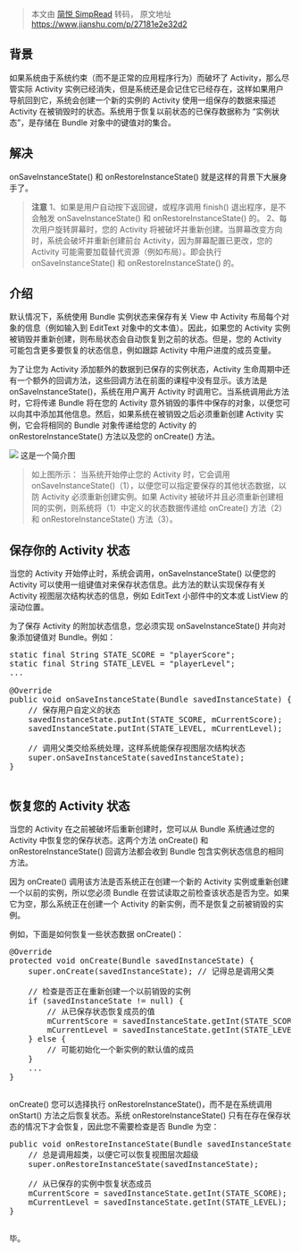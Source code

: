> 本文由 [简悦 SimpRead](http://ksria.com/simpread/) 转码， 原文地址 https://www.jianshu.com/p/27181e2e32d2

## 背景

如果系统由于系统约束（而不是正常的应用程序行为）而破坏了 Activity，那么尽管实际 Activity 实例已经消失，但是系统还是会记住它已经存在，这样如果用户导航回到它，系统会创建一个新的实例的 Activity 使用一组保存的数据来描述 Activity 在被销毁时的状态。系统用于恢复以前状态的已保存数据称为 “实例状态”，是存储在 Bundle 对象中的键值对的集合。

## 解决

onSaveInstanceState() 和 onRestoreInstanceState() 就是这样的背景下大展身手了。

> **注意**
> 1、如果是用户自动按下返回键，或程序调用 finish() 退出程序，是不会触发 onSaveInstanceState() 和 onRestoreInstanceState() 的。
> 2、每次用户旋转屏幕时，您的 Activity 将被破坏并重新创建。当屏幕改变方向时，系统会破坏并重新创建前台 Activity，因为屏幕配置已更改，您的 Activity 可能需要加载替代资源（例如布局）。即会执行 onSaveInstanceState() 和 onRestoreInstanceState() 的。

## 介绍

默认情况下，系统使用 Bundle 实例状态来保存有关 View 中 Activity 布局每个对象的信息（例如输入到 EditText 对象中的文本值）。因此，如果您的 Activity 实例被销毁并重新创建，则布局状态会自动恢复到之前的状态。但是，您的 Activity 可能包含更多要恢复的状态信息，例如跟踪 Activity 中用户进度的成员变量。

为了让您为 Activity 添加额外的数据到已保存的实例状态，Activity 生命周期中还有一个额外的回调方法，这些回调方法在前面的课程中没有显示。该方法是 onSaveInstanceState()，系统在用户离开 Activity 时调用它。当系统调用此方法时，它将传递 Bundle 将在您的 Activity 意外销毁的事件中保存的对象，以便您可以向其中添加其他信息。然后，如果系统在被销毁之后必须重新创建 Activity 实例，它会将相同的 Bundle 对象传递给您的 Activity 的 onRestoreInstanceState() 方法以及您的 onCreate() 方法。

![](http://upload-images.jianshu.io/upload_images/2066935-5c781cf339feaf89.png) 这是一个简介图

> 如上图所示：
> 当系统开始停止您的 Activity 时，它会调用 onSaveInstanceState()（1），以便您可以指定要保存的其他状态数据，以防 Activity 必须重新创建实例。如果 Activity 被破坏并且必须重新创建相同的实例，则系统将（1）中定义的状态数据传递给 onCreate() 方法（2）和 onRestoreInstanceState() 方法（3）。

## 保存你的 Activity 状态

当您的 Activity 开始停止时，系统会调用，onSaveInstanceState() 以便您的 Activity 可以使用一组键值对来保存状态信息。此方法的默认实现保存有关 Activity 视图层次结构状态的信息，例如 EditText 小部件中的文本或 ListView 的滚动位置。

为了保存 Activity 的附加状态信息，您必须实现 onSaveInstanceState() 并向对象添加键值对 Bundle。例如：

<pre>static final String STATE_SCORE = "playerScore";
static final String STATE_LEVEL = "playerLevel";
...

@Override
public void onSaveInstanceState(Bundle savedInstanceState) {
    // 保存用户自定义的状态
    savedInstanceState.putInt(STATE_SCORE, mCurrentScore);
    savedInstanceState.putInt(STATE_LEVEL, mCurrentLevel);

    // 调用父类交给系统处理，这样系统能保存视图层次结构状态
    super.onSaveInstanceState(savedInstanceState);
}

</pre>

## 恢复您的 Activity 状态

当您的 Activity 在之前被破坏后重新创建时，您可以从 Bundle 系统通过您的 Activity 中恢复您的保存状态。这两个方法 onCreate() 和 onRestoreInstanceState() 回调方法都会收到 Bundle 包含实例状态信息的相同方法。

因为 onCreate() 调用该方法是否系统正在创建一个新的 Activity 实例或重新创建一个以前的实例，所以您必须 Bundle 在尝试读取之前检查该状态是否为空。如果它为空，那么系统正在创建一个 Activity 的新实例，而不是恢复之前被销毁的实例。

例如，下面是如何恢复一些状态数据 onCreate()：

<pre>@Override
protected void onCreate(Bundle savedInstanceState) {
    super.onCreate(savedInstanceState); // 记得总是调用父类

    // 检查是否正在重新创建一个以前销毁的实例
    if (savedInstanceState != null) {
        // 从已保存状态恢复成员的值
        mCurrentScore = savedInstanceState.getInt(STATE_SCORE);
        mCurrentLevel = savedInstanceState.getInt(STATE_LEVEL);
    } else {
        // 可能初始化一个新实例的默认值的成员
    }
    ...
}

</pre>

onCreate() 您可以选择执行 onRestoreInstanceState()，而不是在系统调用 onStart() 方法之后恢复状态。系统 onRestoreInstanceState() 只有在存在保存状态的情况下才会恢复，因此您不需要检查是否 Bundle 为空：

<pre>public void onRestoreInstanceState(Bundle savedInstanceState) {
    // 总是调用超类，以便它可以恢复视图层次超级
    super.onRestoreInstanceState(savedInstanceState);

    // 从已保存的实例中恢复状态成员
    mCurrentScore = savedInstanceState.getInt(STATE_SCORE);
    mCurrentLevel = savedInstanceState.getInt(STATE_LEVEL);
}

</pre>

毕。